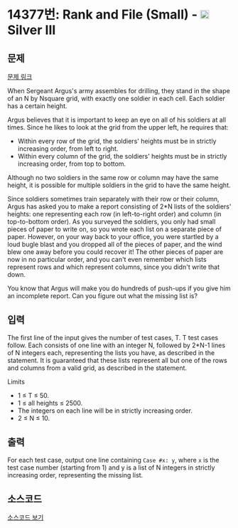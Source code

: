 # 14377번: Rank and File (Small) - <img src="https://static.solved.ac/tier_small/8.svg" style="height:20px" /> Silver III

<!-- performance -->

<!-- 문제 제출 후 깃허브에 푸시를 했을 때 제출한 코드의 성능이 입력될 공간입니다.-->

<!-- end -->

## 문제

[문제 링크](https://boj.kr/14377)


<p>When Sergeant Argus's army assembles for drilling, they stand in the shape of an&nbsp;N&nbsp;by&nbsp;Nsquare grid, with exactly one soldier in each cell. Each soldier has a certain height.</p>

<p>Argus believes that it is important to keep an eye on all of his soldiers at all times. Since he likes to look at the grid from the upper left, he requires that:</p>

<ul>
<li>Within every row of the grid, the soldiers' heights must be in strictly increasing order, from left to right.</li>
<li>Within every column of the grid, the soldiers' heights must be in strictly increasing order, from top to bottom.</li>
</ul>

<p>Although no two soldiers in the same row or column may have the same height, it is possible for multiple soldiers in the grid to have the same height.</p>

<p>Since soldiers sometimes train separately with their row or their column, Argus has asked you to make a report consisting of 2*N&nbsp;lists of the soldiers' heights: one representing each row (in left-to-right order) and column (in top-to-bottom order). As you surveyed the soldiers, you only had small pieces of paper to write on, so you wrote each list on a separate piece of paper. However, on your way back to your office, you were startled by a loud bugle blast and you dropped all of the pieces of paper, and the wind blew one away before you could recover it! The other pieces of paper are now in no particular order, and you can't even remember which lists represent rows and which represent columns, since you didn't write that down.</p>

<p>You know that Argus will make you do hundreds of push-ups if you give him an incomplete report. Can you figure out what the missing list is?</p>



## 입력


<p>The first line of the input gives the number of test cases,&nbsp;T.&nbsp;T&nbsp;test cases follow. Each consists of one line with an integer&nbsp;N, followed by 2*N-1 lines of&nbsp;N&nbsp;integers each, representing the lists you have, as described in the statement. It is guaranteed that these lists represent all but one of the rows and columns from a valid grid, as described in the statement.</p>

<p>Limits</p>

<ul>
<li>1 ≤&nbsp;T&nbsp;≤ 50.</li>
<li>1 ≤ all heights ≤ 2500.</li>
<li>The integers on each line will be in strictly increasing order.</li>
<li>2 ≤&nbsp;N&nbsp;≤ 10.</li>
</ul>



## 출력


<p>For each test case, output one line containing&nbsp;<code>Case #x: y</code>, where&nbsp;<code>x</code>&nbsp;is the test case number (starting from 1) and y is a list of&nbsp;N&nbsp;integers in strictly increasing order, representing the missing list.</p>



## 소스코드

[소스코드 보기](Rank%20and%20File%20(Small).py)
